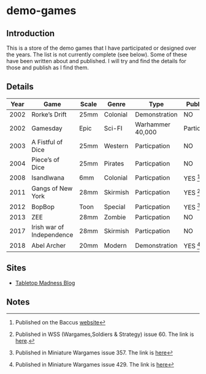 # demo-games
## Introduction
This is a store of the demo games that I have participated or designed over the years.
The list is not currently complete (see below). Some of these have been written about and published.
I will try and find the details for those and publish as I find them.
## Details
Year|Game|Scale|Genre|Type|Published
--|---|---|---|---|--
2002|Rorke’s Drift|25mm|Colonial|Demonstration|NO
2002|Gamesday|Epic|Sci-FI|Warhammer 40,000|Particpation|NO
2003|A Fistful of Dice|25mm|Western|Particpation|NO
2004|Piece’s of Dice|25mm|Pirates|Particpation|NO
2008|Isandlwana|6mm|Colonial|Particpation|YES [^1]
2011|Gangs of New York|28mm|Skirmish|Particpation|YES [^2]
2012|BopBop|Toon|Special|Particpation|YES [^4]
2013|ZEE|28mm|Zombie|Particpation|NO
2017|Irish war of Independence|28mm|Skirmish|Particpation|NO
2018|Abel Archer|20mm|Modern|Demonstration|YES [^3]

## Sites
* [Tabletop Madness Blog](http://ttmadness.blogspot.com/)

## Notes
[^1]: Published on the Baccus [website](https://www.baccus6mm.com/Home/)

[^2]: Published in WSS (Wargames,Soldiers & Strategy) issue 60. The link is [here](https://www.karwansaraypublishers.com/pages/wss-magazine).

[^3]: Published in Miniature Wargames issue 429. The link is [here](https://pocketmags.com/miniature-wargames-magazine/january-2019-429)

[^4]: Published in Miniature Wargames issue 357. The link is [here](https://pocketmags.com/miniature-wargames-magazine/january-2013-357)
